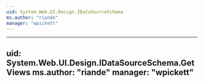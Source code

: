 ```yaml
---
uid: System.Web.UI.Design.IDataSourceSchema
ms.author: "riande"
manager: "wpickett"
---
```


---
uid: System.Web.UI.Design.IDataSourceSchema.GetViews
ms.author: "riande"
manager: "wpickett"
---
